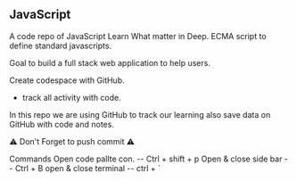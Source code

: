 ## JavaScript
A code repo of JavaScript Learn What matter in Deep.
ECMA script to define standard javascripts.

Goal to build a full stack web application to help users.

Create codespace with GitHub.
* track all activity with code.

In this repo we are using GitHub to track our learning also save data on GitHub with code and notes.

⚠️ Don't Forget to push commit ⚠️

Commands
Open code pallte con. -- Ctrl + shift + p
Open & close side bar -- Ctrl + B
open & close terminal -- ctrl + `
